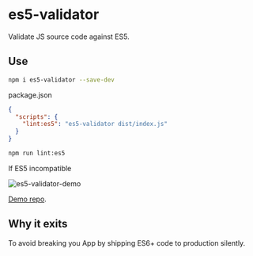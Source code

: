 # es5-validator

Validate JS source code against ES5.

## Use

```sh
npm i es5-validator --save-dev
```

package.json

```json
{
  "scripts": {
    "lint:es5": "es5-validator dist/index.js"
  }
}
```

```sh
npm run lint:es5
```

If ES5 incompatible

![es5-validator-demo](https://raw.githubusercontent.com/legend80s/es5-validator/master/es5-validator-demo.png)

[Demo repo](https://github.com/legend80s/es5-validator-demo).

## Why it exits

To avoid breaking you App by shipping ES6+ code to production silently.
